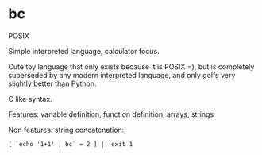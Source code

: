 # bc

POSIX

Simple interpreted language, calculator focus.

Cute toy language that only exists because it is POSIX =),
but is completely superseded by any modern interpreted language,
and only golfs very slightly better than Python.

C like syntax.

Features: variable definition, function definition, arrays, strings

Non features: string concatenation:

    [ `echo '1+1' | bc` = 2 ] || exit 1
